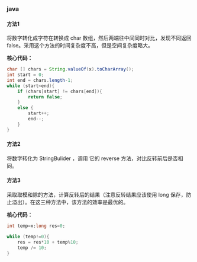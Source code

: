 ### java
#### 方法1
将数字转化成字符在转换成 char 数组，然后两端往中间同时对比，发现不同返回 false。采用这个方法的时间复杂度不高，但是空间复杂度略大。

**核心代码：**
```java
char [] chars = String.valueOf(x).toCharArray();
int start = 0;
int end = chars.length-1;
while (start<end){
	if (chars[start] != chars[end]){
		return false;
	}
	else {
		start++;
		end--;
	}
}
```

#### 方法2
将数字转化为 StringBulider ，调用 它的 reverse 方法，对比反转前后是否相同。


#### 方法3
采取取模和除的方法，计算反转后的结果（注意反转结果应该使用 long 保存，防止溢出）。在这三种方法中，该方法的效率是最优的。

**核心代码：**
```java
int temp=x;long res=0;

while (temp!=0){
	res = res*10 + temp%10;
	temp /= 10;
}
```



